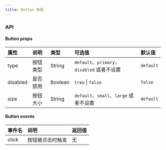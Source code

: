 ```yaml
---
title: Button 按钮
---
```


<button-page />

### API

#### Button props
| 属性 | 说明 | 类型 | 可选值 | 默认值 |
| :------------ | :------------ | :------------ | :------------ | :------------ |
| type | 按钮类型 | String | `default`、`primary`、`disabled` 或者不设置 | `default` |
| disabled | 是否禁用 | Boolean | `treu` \| `false` | `false` |
| size | 按钮大小 | String | `default`、`small`、`large` 或者不设置 | `default` |

#### Button events
| 事件名 | 说明 | 返回值 |
| :------------ | :------------ | :------------ |
| click | 按钮被点击时触发 | 无 |